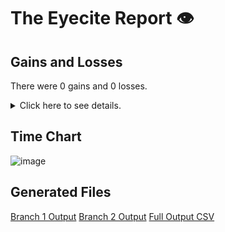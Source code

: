 # The Eyecite Report :eye:



Gains and Losses
---------
There were 0 gains and 0 losses.

<details>
<summary>Click here to see details.</summary>

|     id     |  Gain  |  Loss  |
| ---------- | ------ | ------ |


</details>



Time Chart
---------

![image](https://raw.githubusercontent.com/freelawproject/reporters-db/artifacts/193/results/chart.png)


Generated Files
---------

[Branch 1 Output](https://raw.githubusercontent.com/freelawproject/reporters-db/artifacts/193/results/original.json)
[Branch 2 Output](https://raw.githubusercontent.com/freelawproject/reporters-db/artifacts/193/results/update.json)
[Full Output CSV ](https://raw.githubusercontent.com/freelawproject/reporters-db/artifacts/193/results/output.csv)
